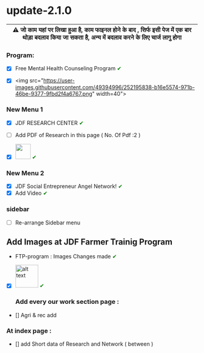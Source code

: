 # update-2.1.0


| :warning: जो काम यहां पर लिखा हुआ है, काम फाइनल होने के बाद , सिर्फ इसी पेज में एक बार थोड़ा बदलाव किया जा सकता है, अन्य में बदलाव करने के लिए चार्ज लागु होगा |
| --- |

### Program:
- [x] Free Mental Health Counseling Program <span style="color:green;">&#10004;</span>
- [x] <img src="https://user-images.githubusercontent.com/49394996/252195838-b16e5574-971b-46be-9377-9fbd2f4a6767.png" width=40">



### New Menu 1
- [x] JDF RESEARCH CENTER <span style="color:green;">&#10004;</span> 
- [ ] Add PDF of Research in this page ( No. Of Pdf :2 )
- [x] <img src="https://github.com/getsettalk/update-2.1.0-/assets/49394996/fe7a7333-b9dd-48de-bd58-a3ed797187d7" width="40" > <span style="color:green;">&#10004;</span>


### New Menu 2
- [x] JDF Social Entrepreneur Angel Network! <span style="color:green;">&#10004;</span> 
- [x] Add Video <span style="color:green;">&#10004;</span> 

### sidebar
- [ ] Re-arrange Sidebar menu

## Add Images at JDF Farmer Trainig Program
- FTP-program : Images Changes made <span style="color:green;">&#10004;</span> 

- [x] <img src="https://user-images.githubusercontent.com/49394996/251885155-35808ea1-44fa-4502-9cfd-540463fa519f.png" alt="alt text" width="60" height="60">  <span style="color:green;">&#10004;</span> 


  ### Add every our work section page :
- [] Agri & rec add

### At index page :
 - [] add Short data of Research and Network ( between )
